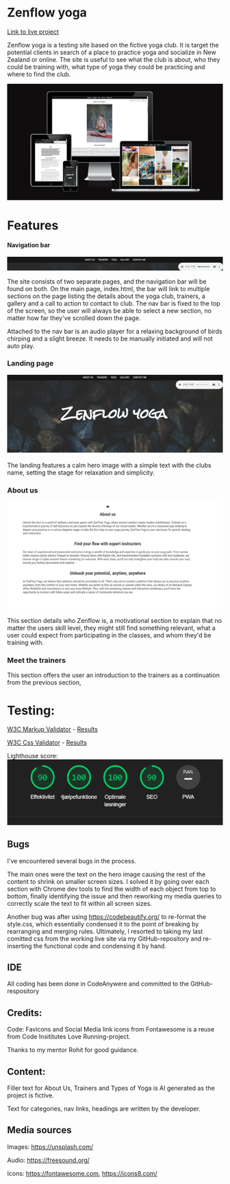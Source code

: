 # Zenflow yoga

[Link to live project](https://andylang81.github.io/Portfolio-Project-1---HTML-CSS-Essentials/index.html)

Zenflow yoga is a testing site based on the fictive yoga club. It is target the potential clients in search of a place to practice yoga and socialize in New Zealand or online. The site is useful to see what the club is about, who they could be training with, what type of yoga they could be practicing and where to find the club.

![alt text](assets/images/images-for-readme/responsiveness.png)



# Features

#### Navigation bar
![alt text](assets/images/images-for-readme/navbar-and-audioplayer.png)

The site consists of two separate pages, and the navigation bar will be found on both.
On the main page, index.html, the bar will link to multiple sections on the page listing the details about the yoga club, trainers, a gallery and a call to action to contact to club. The nav bar is fixed to the top of the screen, so the user will always be able to select a new section, no matter how far they've scrolled down the page.

Attached to the nav bar is an audio player for a relaxing background of birds chirping and a slight breeze. It needs to be manually initiated and will not auto play.


### Landing page
![alt text](assets/images/images-for-readme/landinghero.png)

The landing features a calm hero image with a simple text with the clubs name, setting the stage for relaxation and simplicity. 


### About us
![alt text](assets/images/images-for-readme/about-us.png)

This section details who Zenflow is, a motivational section to explain that no matter the users skill level, they might still find something relevant, 
what a user could expect from participating in the classes, and whom they'd be training with. 

### Meet the trainers

This section offers the user an introduction to the trainers as a continuation from the previous section, 




# Testing:

[W3C Markup Validator](https://validator.w3.org/) - [Results](https://validator.w3.org/nu/?doc=https%3A%2F%2Fandylang81.github.io%2FPortfolio-Project-1---HTML-CSS-Essentials%2Findex.html)

[W3C Css Validator](https://jigsaw.w3.org/css-validator/validator.html.en) - [Results](https://jigsaw.w3.org/css-validator/validator?uri=https%3A%2F%2Fandylang81.github.io%2FPortfolio-Project-1---HTML-CSS-Essentials%2Findex.html%23who&profile=css3svg&usermedium=all&warning=1&vextwarning=&lang=en)

Lighthouse score:
![alt text](assets/images/images-for-readme/lighthouse-score.png)

## Bugs

I've encountered several bugs in the process.

The main ones were the text on the hero image causing the rest of the content to shrink on smaller screen sizes. I solved it by going over each section with Chrome dev tools to find the width of each object from top to bottom, finally identifying the issue and then reworking my media queries to correctly scale the text to fit within all screen sizes.

Another bug was after using https://codebeautify.org/ to re-format the style.css, which essentially condensed it to the point of breaking by rearranging and merging rules. Ultimately, I resorted to taking my last comitted css from the working live site via my GitHub-repository and re-inserting the functional code and condensing it by hand.

## IDE

All coding has been done in CodeAnywere and committed to the GitHub-respository

## Credits:

Code:
Favicons and Social Media link icons from Fontawesome is a reuse from Code Insititutes Love Running-project.

Thanks to my mentor Rohit for good guidance. 

## Content:
Filler text for About Us, Trainers and Types of Yoga is AI generated as the project is fictive.

Text for categories, nav links, headings are written by the developer.



## Media sources
Images: https://unsplash.com/

Audio: https://freesound.org/

Icons: https://fontawesome.com, https://icons8.com/
